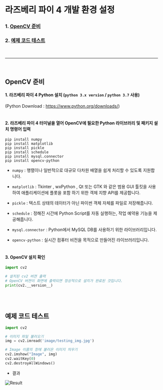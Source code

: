# 라즈베리 파이 4 개발 환경 설정

### 1. [OpenCV 준비](#opencv-준비)
### 2. [예제 코드 테스트](#예제-코드-테스트)
<br/>

---
<br/>

## OpenCV 준비
<bt/>

#### 1. 라즈베리 파이 4 Python 설치 (`python 3.x version` / `python 3.7` 사용)<br/>
(Python Download : https://www.python.org/downloads/)
<br/><br/>

#### 2. 라즈베리 파이 4 터미널을 열어 OpenCV에 필요한 Python 라이브러리 및 패키지 설치 명령어 입력
```
pip install numpy
pip install matplotlib
pip install pickle
pip install schedule
pip install mysql.connector
pip install opencv-python
```
* `numpy` : 행렬이나 일반적으로 대규모 다차원 배열을 쉽게 처리할 수 있도록 지원합니다.

* `matplotlib` : Tkinter , wxPython , Qt 또는 GTK 와 같은 범용 GUI 툴킷을 사용하여 애플리케이션에 플롯을 포함 하기 위한 객체 지향 API를 제공합니다.

* `pickle` : 텍스트 상태의 데이터가 아닌 파이썬 객체 자체를 파일로 저장해줍니다.

* `schedule` : 정해진 시간에 Python Script를 자동 실행하는, 작업 예약용 기능을 제공해줍니다.

* `mysql.connector` : Python에서 MySQL DB를 사용하기 위한 라이브러리입니다.

* `opencv-python` : 실시간 컴퓨터 비전을 목적으로 만들어진 라이브러리입니다.
<br/><br/>

#### 3. OpenCV 설치 확인
```py
import cv2

# 설치된 cv2 버젼 출력
# OpenCV 버젼이 화면에 출력되면 정상적으로 설치가 완료된 것입니다.
print(cv2.__version__)
```
<br/><br/>

## 예제 코드 테스트
```py
import cv2

# 이미지 파일 불러오기
img = cv2.imread('image/testing_img.jpg')

# Image 이름의 창에 불러온 이미지 띄우기
cv2.imshow("Image", img)
cv2.waitKey(0)
cv2.destroyAllWindows()
```
* 결과

![Result](./result_img.jpg)